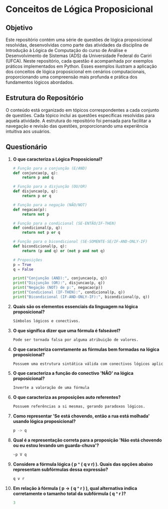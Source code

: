 # Conceitos de Lógica Proposicional

## Objetivo

Este repositório contém uma série de questões de lógica proposicional resolvidas, desenvolvidas como parte das atividades da disciplina de Introdução à Lógica de Computação do curso de Análise e Desenvolvimento de Sistemas (ADS) da Universidade Federal do Cariri (UFCA). Neste repositório, cada questão é acompanhada por exemplos práticos implementados em Python. Esses exemplos ilustram a aplicação dos conceitos de lógica proposicional em cenários computacionais, proporcionando uma compreensão mais profunda e prática dos fundamentos lógicos abordados.
## Estrutura do Repositório

O conteúdo está organizado em tópicos correspondentes a cada conjunto de questões. Cada tópico inclui as questões específicas resolvidas para aquela atividade. A estrutura do repositório foi pensada para facilitar a navegação e revisão das questões, proporcionando uma experiência intuitiva aos usuários.

## Questionário

1. **O que caracteriza a Lógica Proposicional?**

   ```python
   # Função para a conjunção (E/AND)
   def conjuncao(p, q):
       return p and q
   
   # Função para a disjunção (OU/OR)
   def disjuncao(p, q):
       return p or q
   
   # Função para a negação (NÃO/NOT)
   def negacao(p):
       return not p
   
   # Função para a condicional (SE-ENTÃO/IF-THEN)
   def condicional(p, q):
       return not p or q
   
   # Função para o bicondicional (SE-SOMENTE-SE/IF-AND-ONLY-IF)
   def bicondicional(p, q):
       return (p and q) or (not p and not q)
   
   # Proposições
   p = True
   q = False
   
   print("Conjunção (AND):", conjuncao(p, q))
   print("Disjunção (OR):", disjuncao(p, q))
   print("Negação (NOT) de p:", negacao(p))
   print("Condicional (IF-THEN):", condicional(p, q))
   print("Bicondicional (IF-AND-ONLY-IF):", bicondicional(p, q))


2. **Quais são os elementos essenciais da linguagem na lógica proposicional?**

   ```python
   Símbolos lógicos e conectivos.
   
3. **O que significa dizer que uma fórmula é falseável?**

   ```python
   Pode ser tornada falsa por alguma atribuição de valores.


4. **O que caracteriza corretamente as fórmulas bem formadas na lógica proposicional?**

   ```python
   Possuem uma estrutura sintática válida com conectivos lógicos aplicados corretamente


5. **O que caracteriza a função do conectivo 'NÃO' na lógica proposicional?**

   ```python
   Inverte a valoração de uma fórmula


6. **O que caracteriza as proposições auto referentes?**

   ```python
   Possuem referências a si mesmas, gerando paradoxos lógicos.


7. **Como representar 'Se está chovendo, então a rua está molhada' usando lógica proposicional?**

   ```python
   p -> q


8. **Qual é a representação correta para a proposição 'Não está chovendo ou eu estou levando um guarda-chuva'?**

   ```python
   ~p V q


9. **Considere a fórmula lógica ( p ^ ( q v r) ). Quais das opções abaixo representam subfórmulas dessa expressão?**

   ```python
   q v r


10. **Em relação à fórmula ( p -> ( q ^ r ) ), qual alternativa indica corretamente o tamanho total da subfórmula ( q ^ r )?**

      ```python
    3
